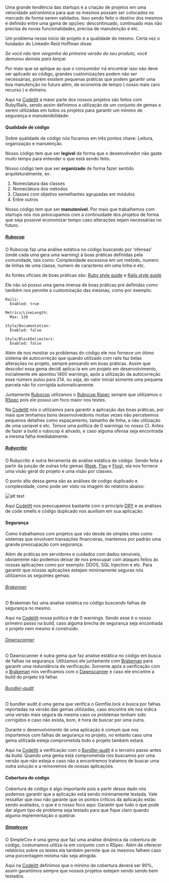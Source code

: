 Uma grande tendência das startups é a criação de projetos em uma
velocidade astronômica para que os mesmos possam ser colocados no
mercado de forma serem validados. Isso sendo feito o destino dos mesmos
é definido entre uma gama de opções: descontinuado, continuado mas não
precisa de novas funcionalidades, precisa de manutenção e etc.

Um problema nesse inicio de projeto é a qualidade do mesmo. Certa vez o
fundador do Linkedin Reid Hoffman disse:

*Se você não tem vergonha da primeira versão do seu produto, você
demorou demais para lançar.*

Por mais que se aplique ao que o consumidor irá encontrar isso
não deve ser aplicado ao código, grandes customizações podem não ser
necessárias, porém existem pequenas práticas que podem garantir uma boa
manutenção no futuro além, de  economia de tempo ( nosso mais caro recurso ) e
dinheiro.

Aqui na [Codelitt](codelitt.com) a maior parte dos nossos projetos são
feitos com Ruby/Rails, sendo assim definimos a utilização de um conjunto
 de gemas a serem utilizadas em todos os projetos para garantir um mínimo de
segurança e manutenibilidade:

#### Qualidade de código

Sobre qualidade de código nós focamos em três pontos chave: Leitura,
organização e manutenção.

Nosso código tem que ser **legível** de forma que o desenvolvedor não gaste
muito tempo para entender o que está sendo feito.

Nosso código tem que ser **organizado** de forma fazer sentido
 arquiteturalmente, ex:

  1. Nomeclatura das classes
  2. Nomeclatura dos métodos
  3. Classes com objetivo semelhantes agrupadas em módulos
  4. Entre outros

Nosso código tem que ser **manutenível**. Por mais que trabalhemos com
startups nós nos preocupamos com a continuidade dos projetos de forma
que seja possivel economizar tempo caso alterações sejam necessárias no
futuro.

##### [Rubocop](https://github.com/bbatsov/rubocop)

O Rubocop faz uma análise estática no código buscando por 'ofensas' 
(onde cada uma gera uma warning) á boas práticas definidas pela comunidade,
tais como: Complexidade excessiva em um método, numero de linhas de uma 
classe, numero de caracteres em uma linha e etc.

As fontes oficiais de boas práticas são: [Ruby style
guide](https://github.com/bbatsov/ruby-style-guide) e [Rails style
guide](https://github.com/bbatsov/rails-style-guide)

Ele não só possui uma gama imensa de boas práticas pré definidas como
também nos permite a customização das mesmas, como por exemplo: 

```
Rails:
  Enabled: true

Metrics/LineLength:
  Max: 120

Style/Documentation:
  Enabled: false

Style/BlockDelimiters:
  Enabled: false
```

Além de nos mostrar os problemas do código ele nos fornece um ótimo
sistema de autocorreção que quando utilizado com rails faz belas
alterações no projeto, sempre pensando em boas práticas. Assim que
descobri essa gema decidi aplica-la em um projeto em desenvolvimento,
inicialmente ele apontou 1400 warnings, após a utilização da
autocorreção  esse número pulou para 214, ou seja, do valor inicial
somente uma pequena parcela não foi corrigida automaticamente.

Juntamente [Rubocop](https://github.com/bbatsov/rubocop) utilizamos o
[Rubocop Rspec](https://github.com/nevir/rubocop-rspec) sempre que
utilizamos o [RSpec](https://github.com/rspec/rspec) pois ele possui
um foco maior nos testes.

Na [Codelitt](codelitt.com) nós o utilizamos para garantir a aplicação
das boas práticas, por mais que tenhamos bons desenvolvedores muitas
vezes não percebemos pequenos detalhes como espaçamento, tamanho de linha,
a não utilização de uma variavel e etc. Temos uma política de 0 warnings
no nosso CI. Antes de fazer a build o rubocop é ativado, e caso alguma ofensa
seja encontrada a mesma falha imediatamente.

##### [Rubycritic](https://github.com/whitesmith/rubycritic)

O Rubycritic é outra ferramenta de análise estática de código. Sendo
feita a partir da junção de outras três gemas
 ([Reek](https://github.com/troessner/reek),
 [Flay](https://github.com/seattlerb/flay) e
 [Flog](https://github.com/seattlerb/flog)), ela nos
fornece uma visão geral do projeto e uma visão por classes.

O ponto alto dessa gema são as análises de codigo duplicado e
complexidade, como pode ser visto na imagem do relatório abaixo:

![alt text](http://www.clipular.com/c/5227312822353920.png?k=xKPmaAjaIBnIg-ZwOJoLbZVlQZ8
"Ruby Critics image example")

Aqui [Codelitt](codelitt.com) nos preocupamos bastante com o principio
[DRY](https://en.wikipedia.org/wiki/Don%27t_repeat_yourself) e
as análises de code smells e código duplicado nos auxiliam 
em sua aplicação.

#### Segurança

Como trabalhamos com projetos que vão desde de simples sites como sistemas
que envolvem transações financeiras, mantemos por padrão uma grande
preocupação com segurança.

Além de práticas em servidores e cuidados com dados sensiveis, obviamente
não podemos deixar de nos preocupar com ataques feitos ás nossas aplicações
como por exemplo: DDOS, SQL Injection e etc. Para garantir que
nossas aplicações estejam minimamente seguras nós utilizamos as seguintes
gemas:

###### [Brakeman](https://github.com/presidentbeef/brakeman)

O Brakeman faz uma analise estática no código buscando falhas de segurança
no mesmo.

Aqui na [Codelitt](codelitt.com) nossa politica é de 0 warnings. Sendo
esse é o nosso primeiro passo na build, caso alguma brecha de segurança
seja encontrada o projeto nem mesmo é construido.

###### [Dawnscanner](https://github.com/thesp0nge/dawnscanner)

O Dawnscanner é outra gema que faz analise estática no código em busca
de falhas na segurança.
Utilizamos ele juntamente com [Brakeman](https://github.com/presidentbeef/brakeman)
para garantir uma redundância de verificação.
Somente após a verificação com o [Brakeman](https://github.com/presidentbeef/brakeman) 
nós verificamos com o [Dawnscanner](https://github.com/thesp0nge/dawnscanner)
e caso ele encontre a build do projeto irá falhar.

###### [Bundler-audit](https://github.com/rubysec/bundler-audit)

O bundler audit é uma gema que verifica o Gemfile.lock e busca por falhas
reportadas na versão das gemas utilizadas, caso encontre ele nos indica
uma versão mais segura da mesma caso os problemas tenham sido corrigidos
e caso não exista, bom, é hora de buscar por uma outra. 

Durante o desenvolvimento de uma aplicação é comum que nos importemos 
com falhas de segurança no projeto, no entanto caso uma gema utilizada esteja 
comprometida todo o projeto também estará.

Aqui na [Codelitt](codelitt.com) a verificação com o 
[Bundler-audit](https://github.com/rubysec/bundler-audit) é o terceiro passo
antes da build. Quando uma gema está comprometida nós buscamos por uma versão
que não esteja e caso não a encontremos tratamos de buscar uma outra solução e
a removemos de nossas aplicações.

#### Cobertura de código

Cobertura de código é algo importante pois a partir desse dado nós podemos
garantir que a aplicação está sendo minimamente testada. Vale ressaltar que
isso não garante que os pontos críticos da aplicação estão sendo avaliados,
o que é o nosso foco aqui: Garantir que tudo o que pode dar algum tipo de 
problema seja testado para que fique claro quando alguma implementação o 
quebrar.

##### [Simplecov](https://github.com/colszowka/simplecov)

O SimpleCov é uma gema que faz uma análise dinâmica da cobertura de
código, costumamos utiliza-la em conjunto com o RSpec. Além de oferecer
relatórios sobre os testes ela também permite que os mesmos falhem caso
uma porcentagem mínima não seja atingida.

Aqui na [Codelitt](codelitt.com) definimos que o mínimo de cobertura
deverá ser 90%, assim garantimos sempre que nossos projetos estejam
sendo sendo bem testados.
